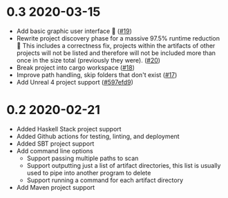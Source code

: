 # 0.3 2020-03-15

- Add basic graphic user interface 🎉 ([#19](https://github.com/tbillington/kondo/pull/19))
- Rewrite project discovery phase for a massive 97.5% runtime reduction 🎉 This includes a correctness fix, projects within the artifacts of other projects will not be listed and therefore will not be included more than once in the size total (previously they were). ([#20](https://github.com/tbillington/kondo/pull/20))
- Break project into cargo workspace ([#18](https://github.com/tbillington/kondo/pull/18))
- Improve path handling, skip folders that don't exist ([#17](https://github.com/tbillington/kondo/pull/17))
- Add Unreal 4 project support ([#597efd9](https://github.com/tbillington/kondo/commit/597efd9a9100272f408ebd1f531113ea11da3192))

# 0.2 2020-02-21

- Added Haskell Stack project support
- Added Github actions for testing, linting, and deployment
- Added SBT project support
- Add command line options
  - Support passing multiple paths to scan
  - Support outputting just a list of artifact directories, this list is usually used to pipe into another program to delete
  - Support running a command for each artifact directory
- Add Maven project support
